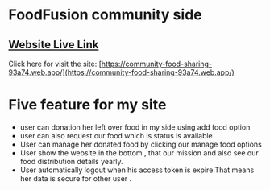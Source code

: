 # FoodFusion community side  

## [ Website Live Link](https://community-food-sharing-93a74.web.app/)

Click here for visit the site: [https://community-food-sharing-93a74.web.app/](https://community-food-sharing-93a74.web.app/)

# Five feature for my site

- user can donation her left over food in my side using add food option
- user can also request our food which is status is available
- User can manage her donated food by clicking our manage food options
- User show the website in the bottom , that our mission and also see our food distribution details yearly.
- User automatically logout when his access token is expire.That means her data is secure for other user . 